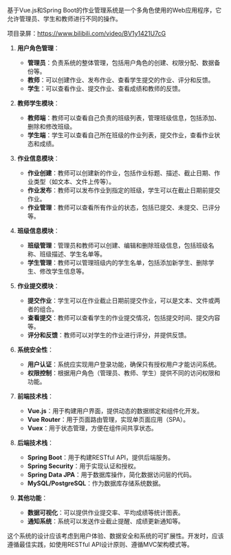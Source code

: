 ﻿基于Vue.js和Spring Boot的作业管理系统是一个多角色使用的Web应用程序，它允许管理员、学生和教师进行不同的操作。

项目录屏：https://www.bilibili.com/video/BV1y1421U7cG

1. **用户角色管理**：
   - **管理员**：负责系统的整体管理，包括用户角色的创建、权限分配、数据备份等。
   - **教师**：可以创建作业、发布作业、查看学生提交的作业、评分和反馈。
   - **学生**：可以查看作业、提交作业、查看成绩和教师的反馈。

2. **教师学生模块**：
   - **教师端**：教师可以查看自己负责的班级列表，管理班级信息，包括添加、删除和修改班级。
   - **学生端**：学生可以查看自己所在班级的作业列表，提交作业，查看作业状态和成绩。

3. **作业信息模块**：
   - **作业创建**：教师可以创建新的作业，包括作业标题、描述、截止日期、作业类型（如文本、文件上传等）。
   - **作业发布**：教师可以发布作业到指定的班级，学生可以在截止日期前提交作业。
   - **作业管理**：教师可以查看所有作业的状态，包括已提交、未提交、已评分等。

4. **班级信息模块**：
   - **班级管理**：管理员和教师可以创建、编辑和删除班级信息，包括班级名称、班级描述、学生名单等。
   - **学生管理**：教师可以管理班级内的学生名单，包括添加新学生、删除学生、修改学生信息等。

5. **作业提交模块**：
   - **提交作业**：学生可以在作业截止日期前提交作业，可以是文本、文件或两者的组合。
   - **查看提交**：教师可以查看学生的作业提交情况，包括提交时间、提交内容等。
   - **评分和反馈**：教师可以对学生的作业进行评分，并提供反馈。

6. **系统安全性**：
   - **用户认证**：系统应实现用户登录功能，确保只有授权用户才能访问系统。
   - **权限控制**：根据用户角色（管理员、教师、学生）提供不同的访问权限和功能。

7. **前端技术栈**：
   - **Vue.js**：用于构建用户界面，提供动态的数据绑定和组件化开发。
   - **Vue Router**：用于页面路由管理，实现单页面应用（SPA）。
   - **Vuex**：用于状态管理，方便在组件间共享状态。

8. **后端技术栈**：
   - **Spring Boot**：用于构建RESTful API，提供后端服务。
   - **Spring Security**：用于实现认证和授权。
   - **Spring Data JPA**：用于数据库操作，简化数据访问层的代码。
   - **MySQL/PostgreSQL**：作为数据库存储系统数据。

9. **其他功能**：
   - **数据可视化**：可以提供作业提交率、平均成绩等统计图表。
   - **通知系统**：系统可以发送作业截止提醒、成绩更新通知等。

这个系统的设计应该考虑到用户体验、数据安全和系统的可扩展性。开发时，应该遵循最佳实践，如使用RESTful API设计原则、遵循MVC架构模式等。